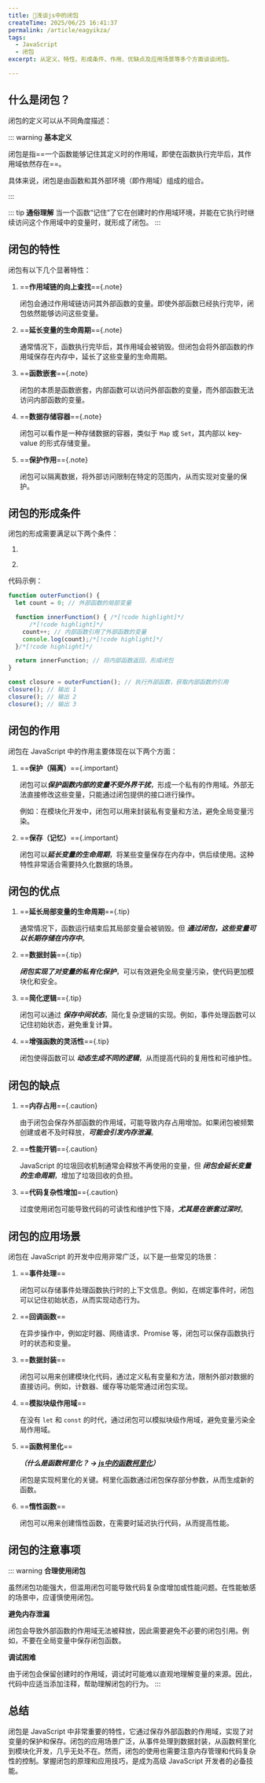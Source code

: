 ```yaml
---
title: 🐳浅谈js中的闭包
createTime: 2025/06/25 16:41:37
permalink: /article/eagyikza/
tags:
  - JavaScript
  - 闭包
excerpt: 从定义、特性、形成条件、作用、优缺点及应用场景等多个方面谈谈闭包。

---
```

## 什么是闭包？

闭包的定义可以从不同角度描述：

::: warning **基本定义**  

闭包是指==一个函数能够记住其定义时的作用域，即使在函数执行完毕后，其作用域依然存在==。

具体来说，闭包是由函数和其外部环境（即作用域）组成的组合。

:::

::: tip **通俗理解**
   当一个函数“记住”了它在创建时的作用域环境，并能在它执行时继续访问这个作用域中的变量时，就形成了闭包。
:::

## 闭包的特性

闭包有以下几个显著特性：

1. ==**作用域链的向上查找**=={.note}  

   闭包会通过作用域链访问其外部函数的变量。即使外部函数已经执行完毕，闭包依然能够访问这些变量。

2. ==**延长变量的生命周期**=={.note}

   通常情况下，函数执行完毕后，其作用域会被销毁。但闭包会将外部函数的作用域保存在内存中，延长了这些变量的生命周期。

3. ==**函数嵌套**=={.note}  

   闭包的本质是函数嵌套，内部函数可以访问外部函数的变量，而外部函数无法访问内部函数的变量。

4. ==**数据存储容器**=={.note}

   闭包可以看作是一种存储数据的容器，类似于 `Map` 或 `Set`，其内部以 key-value 的形式存储变量。

5. ==**保护作用**=={.note}  

   闭包可以隔离数据，将外部访问限制在特定的范围内，从而实现对变量的保护。


## 闭包的形成条件

闭包的形成需要满足以下两个条件：

1. **<Badge text="函数嵌套" type="warning"/>**

2. **<Badge text="内部函数引用外部函数的变量" type="tip"/>**

代码示例：

```ts
function outerFunction() {
  let count = 0; // 外部函数的局部变量

  function innerFunction() { /*[!code highlight]*/
      /*[!code highlight]*/
    count++; // 内部函数引用了外部函数的变量
    console.log(count);/*[!code highlight]*/
  }/*[!code highlight]*/

  return innerFunction; // 将内部函数返回，形成闭包
}

const closure = outerFunction(); // 执行外部函数，获取内部函数的引用
closure(); // 输出 1
closure(); // 输出 2
closure(); // 输出 3
```

## 闭包的作用

闭包在 JavaScript 中的作用主要体现在以下两个方面：

1. ==**保护（隔离）**=={.important}

   闭包可以***保护函数内部的变量不受外界干扰***，形成一个私有的作用域。外部无法直接修改这些变量，只能通过闭包提供的接口进行操作。 

   例如：在模块化开发中，闭包可以用来封装私有变量和方法，避免全局变量污染。

2. ==**保存（记忆）**=={.important} 

   闭包可以***延长变量的生命周期***，将某些变量保存在内存中，供后续使用。这种特性非常适合需要持久化数据的场景。


## 闭包的优点

1. ==**延长局部变量的生命周期**=={.tip}

   通常情况下，函数运行结束后其局部变量会被销毁。但 **_通过闭包，这些变量可以长期存储在内存中_**。

2. ==**数据封装**=={.tip}  

   **_闭包实现了对变量的私有化保护_**，可以有效避免全局变量污染，使代码更加模块化和安全。

3. ==**简化逻辑**=={.tip}  

   闭包可以通过 **_保存中间状态_**，简化复杂逻辑的实现。例如，事件处理函数可以记住初始状态，避免重复计算。

4. ==**增强函数的灵活性**=={.tip}  

   闭包使得函数可以 **_动态生成不同的逻辑_**，从而提高代码的复用性和可维护性。

## 闭包的缺点

1. ==**内存占用**=={.caution}  

   由于闭包会保存外部函数的作用域，可能导致内存占用增加。如果闭包被频繁创建或者不及时释放，**_可能会引发内存泄漏_**。

2. ==**性能开销**=={.caution} 

   JavaScript 的垃圾回收机制通常会释放不再使用的变量，但 **_闭包会延长变量的生命周期_**，增加了垃圾回收的负担。

3. ==**代码复杂性增加**=={.caution}  

   过度使用闭包可能导致代码的可读性和维护性下降，_**尤其是在嵌套过深时**_。


## 闭包的应用场景

闭包在 JavaScript 的开发中应用非常广泛，以下是一些常见的场景：

1. ==**事件处理**==  

   闭包可以存储事件处理函数执行时的上下文信息。例如，在绑定事件时，闭包可以记住初始状态，从而实现动态行为。

2. ==**回调函数**==  

   在异步操作中，例如定时器、网络请求、Promise 等，闭包可以保存函数执行时的状态和变量。

3. ==**数据封装**== 

   闭包可以用来创建模块化代码，通过定义私有变量和方法，限制外部对数据的直接访问。例如，计数器、缓存等功能常通过闭包实现。

4. ==**模拟块级作用域**== 

   在没有 `let` 和 `const` 的时代，通过闭包可以模拟块级作用域，避免变量污染全局作用域。

5. ==**函数柯里化**==

   _**（什么是函数柯里化？ → [js中的函数柯里化](/JavaScript/js中的函数柯里化.md)）**_

   闭包是实现柯里化的关键。柯里化函数通过闭包保存部分参数，从而生成新的函数。

6. ==**惰性函数**==  

   闭包可以用来创建惰性函数，在需要时延迟执行代码，从而提高性能。

## 闭包的注意事项
::: warning
**合理使用闭包**  

   虽然闭包功能强大，但滥用闭包可能导致代码复杂度增加或性能问题。在性能敏感的场景中，应谨慎使用闭包。

**避免内存泄漏**

   闭包会导致外部函数的作用域无法被释放，因此需要避免不必要的闭包引用。例如，不要在全局变量中保存闭包函数。

**调试困难**  
 
   由于闭包会保留创建时的作用域，调试时可能难以直观地理解变量的来源。因此，代码中应适当添加注释，帮助理解闭包的行为。
:::

## 总结

闭包是 JavaScript 中非常重要的特性，它通过保存外部函数的作用域，实现了对变量的保护和保存。闭包的应用场景广泛，从事件处理到数据封装，从函数柯里化到模块化开发，几乎无处不在。然而，闭包的使用也需要注意内存管理和代码复杂性的控制。掌握闭包的原理和应用技巧，是成为高级 JavaScript 开发者的必备技能。